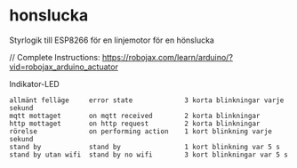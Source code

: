 # honslucka
Styrlogik till ESP8266 för en linjemotor för en hönslucka


// Complete Instructions: https://robojax.com/learn/arduino/?vid=robojax_arduino_actuator


Indikator-LED
```
allmänt felläge		error state				3 korta blinkningar varje sekund
mqtt mottaget		on mqtt received		2 korta blinkningar
http mottaget		on http request         2 korta blinkningar
rörelse				on performing action	1 kort blinkning varje sekund
stand by			stand by				1 kort blinkning var 5 s
stand by utan wifi  stand by no wifi		3 kort blinkningar var 5 s


```